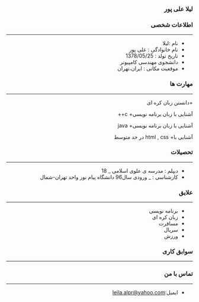 <style type="text/css">
body{
 direction:rtl;
}
</style>
### لیلا علی پور

### اطلاعات شخصی

---
+ نام :لیلا
+ نام خانوادگی : علی پور
+ تاریخ تولد : 1378/05/25
+ دانشجوی مهندسی کامپیوتر
+ موقعیت مکانی : ایران،تهران


### مهارت ها

---

+دانستن زبان کره ای

آشنایی با زبان برنامه نویسی+ c++ 

آشنایی با زبان برنامه نویسی+ java

آشنایی با+ html , css در حد متوسط

### تحصیلات

---
+ دیپلم : مدرسه ی علوی اسلامی
_ 18
+ کارشناسی : 
_ ورودی سال96 دانشگاه پیام نور واحد تهران-شمال

### علایق

---
+ برنامه نویسی
+ زبان کره ای
+ مسافرت
+ سریال
+ ورزش  

### سوابق کاری

---


### تماس با من

---

+ ایمیل:leila.alpr@yahoo.com